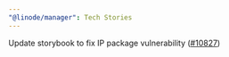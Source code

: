 ```yaml
---
"@linode/manager": Tech Stories
---
```


Update storybook to fix IP package vulnerability ([#10827](https://github.com/linode/manager/pull/10827))
